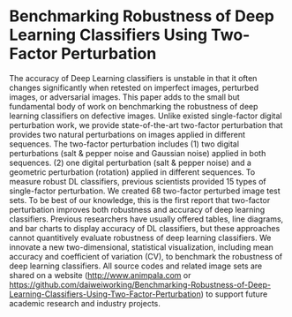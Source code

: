 # Benchmarking Robustness of Deep Learning Classifiers Using Two-Factor Perturbation
The accuracy of Deep Learning classifiers is unstable in that it often changes significantly when retested on imperfect images,  perturbed images, or adversarial images. This paper adds to the small but fundamental body of work on benchmarking the robustness of deep learning classifiers on defective images. Unlike existed single-factor digital perturbation work, we provide state-of-the-art two-factor perturbation that provides two natural perturbations on images applied in different sequences. The two-factor perturbation includes (1) two digital perturbations (salt & pepper noise and Gaussian noise) applied in both sequences. (2) one digital perturbation (salt & pepper noise) and a geometric perturbation (rotation) applied in different sequences. To measure robust DL classifiers, previous scientists provided 15 types of single-factor perturbation. We created 68 two-factor perturbed image test sets. To be best of our knowledge, this is the first report that two-factor perturbation improves both robustness and accuracy of deep learning classifiers. Previous researchers have usually offered tables, line diagrams, and bar charts to display accuracy of DL classifiers, but these approaches cannot quantitively evaluate robustness of deep learning classifiers. We innovate a new two-dimensional, statistical visualization, including mean accuracy and coefficient of variation (CV), to benchmark the robustness of deep learning classifiers. All source codes and related image sets are shared on a website (http://www.animpala.com or https://github.com/daiweiworking/Benchmarking-Robustness-of-Deep-Learning-Classifiers-Using-Two-Factor-Perturbation) to support future academic research and industry projects.
